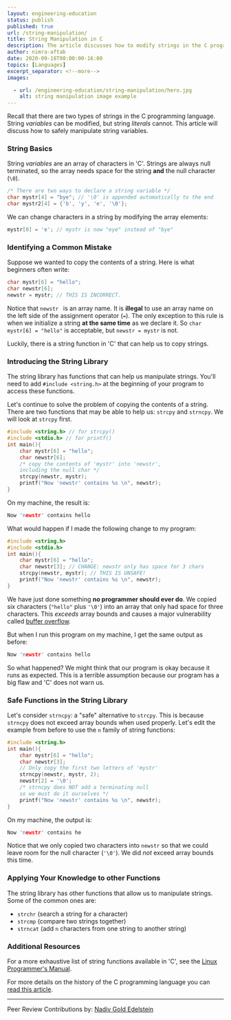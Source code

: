 ```yaml
---
layout: engineering-education
status: publish
published: true
url: /string-manipulation/
title: String Manipulation in C
description: The article discusses how to modify strings in the C programming language. This includes discussing functions from the string library.
author: nimra-aftab
date: 2020-09-18T00:00:00-16:00
topics: [Languages]
excerpt_separator: <!--more-->
images:

  - url: /engineering-education/string-manipulation/hero.jpg
    alt: string manipulation image example
---
```

Recall that there are two types of strings in the C programming language. String *variables* can be modified, but string *literals* cannot. This article will discuss how to safely manipulate string variables.
<!--more-->

### String Basics
String *variables* are an array of characters in 'C'. Strings are always null terminated, so the array needs space for the string **and** the null character (`\0`).

```c
/* There are two ways to declare a string variable */
char mystr[4] = "bye"; // '\0' is appended automatically to the end
char mystr2[4] = {'b', 'y', 'e', '\0'};
```
We can change characters in a string by modifying the array elements:

``` c
mystr[0] = 'e'; // mystr is now "eye" instead of "bye"
```

### Identifying a Common Mistake
Suppose we wanted to copy the contents of a string. Here is what beginners often write:

```c
char mystr[6] = "hello";
char newstr[6];
newstr = mystr; // THIS IS INCORRECT.
```

Notice that `newstr ` is an array name. It is **illegal** to use an array name on the left side of the assignment operator (`=`). The only exception to this rule is when we initialize a string **at the same time** as we declare it. So `char mystr[6] = "hello"` is acceptable, but `newstr = mystr` is not.

Luckily, there is a string function in 'C' that can help us to copy strings.

### Introducing the String Library
The string library has functions that can help us manipulate strings. You'll need to add `#include <string.h>` at the beginning of your program to access these functions.

Let's continue to solve the problem of copying the contents of a string. There are two functions that may be able to help us: `strcpy` and `strncpy`. We will look at `strcpy` first.

```c
#include <string.h> // for strcpy()
#include <stdio.h> // for printf()
int main(){
    char mystr[6] = "hello";    
    char newstr[6];
    /* copy the contents of 'mystr' into 'newstr',
    including the null char */
    strcpy(newstr, mystr);
    printf("Now 'newstr' contains %s \n", newstr);
}
```

On my machine, the result is:

```c
Now 'newstr' contains hello
```

What would happen if I made the following change to my program:

```c
#include <string.h>
#include <stdio.h>
int main(){
    char mystr[6] = "hello";    
    char newstr[3]; // CHANGE: newstr only has space for 3 chars
    strcpy(newstr, mystr); // THIS IS UNSAFE!
    printf("Now 'newstr' contains %s \n", newstr);
}
```

We have just done something **no programmer should ever do**. We copied six characters (`"hello"` plus `'\0'`) into an array that only had space for three characters. This *exceeds* array bounds and causes a major vulnerability called [buffer overflow](http://spc.cs.ucdavis.edu/index.php/situations/buffer-overflow).

But when I run this program on my machine, I get the same output as before:

```c
Now 'newstr' contains hello
```

So what happened? We might think that our program is okay because it runs as expected. This is a terrible assumption because our program has a big flaw and 'C' does not warn us.

### Safe Functions in the String Library
Let's consider `strncpy`: a "safe" alternative to `strcpy`. This is because `strncpy` does not exceed array bounds when used properly. Let's edit the example from before to use the `n` family of string functions:

```c
#include <string.h>
int main(){
    char mystr[6] = "hello";
    char newstr[3];
    // Only copy the first two letters of 'mystr'
    strncpy(newstr, mystr, 2);
    newstr[2] = '\0';
    /* strncpy does NOT add a terminating null
    so we must do it ourselves */
    printf("Now 'newstr' contains %s \n", newstr);
}
```
On my machine, the output is:

```c
Now 'newstr' contains he
```

Notice that we only copied two characters into `newstr` so that we could leave room for the null character (`'\0'`). We did *not* exceed array bounds this time.

### Applying Your Knowledge to other Functions
The string library has other functions that allow us to manipulate strings. Some of the common ones are:
- `strchr` (search a string for a character)
- `strcmp` (compare two strings together)
- `strncat` (add `n` characters from one string to another string)

### Additional Resources
For a more exhaustive list of string functions available in 'C', see the [Linux Programmer's Manual](https://man7.org/linux/man-pages/man3/string.3.html).

For more details on the history of the C programming language you can [read this article](/history-of-c-programming-language/).

---
Peer Review Contributions by: [Nadiv Gold Edelstein](/engineering-education/authors/nadiv-gold-edelstein/)

